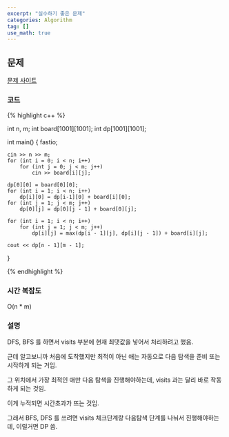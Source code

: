```yaml
---
excerpt: "실수하기 좋은 문제"
categories: Algorithm
tag: []
use_math: true
---
```

## 문제

[문제 사이트](https://www.acmicpc.net/problem/11048)

### 코드

{% highlight c++ %}

int n, m;
int board[1001][1001];
int dp[1001][1001];

int main()
{
	fastio;

	cin >> n >> m;
	for (int i = 0; i < n; i++)
		for (int j = 0; j < m; j++)
			cin >> board[i][j];

	dp[0][0] = board[0][0];
	for (int i = 1; i < n; i++)
		dp[i][0] = dp[i-1][0] + board[i][0];
	for (int j = 1; j < m; j++)
		dp[0][j] = dp[0][j - 1] + board[0][j];
	
	for (int i = 1; i < n; i++)
		for (int j = 1; j < m; j++)
			dp[i][j] = max(dp[i - 1][j], dp[i][j - 1]) + board[i][j];

	cout << dp[n - 1][m - 1];
}

{% endhighlight %}

### 시간 복잡도

O(n * m)

### 설명

DFS, BFS 를 하면서 visits 부분에 현재 최댓값을 넣어서 처리하려고 했음.

근데 알고보니까 처음에 도착했지만 최적이 아닌 애는 자동으로 다음 탐색을 준비 또는 시작하게 되는 거임.

그 위치에서 가장 최적인 애만 다음 탐색을 진행해야하는데, visits 과는 달리 바로 작동하게 되는 것임.

이게 누적되면 시간초과가 뜨는 것임.

그래서 BFS, DFS 를 쓰려면 visits 체크단계랑 다음탐색 단계를 나눠서 진행해야하는데, 이럴거면 DP 씀.
